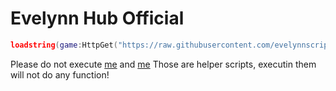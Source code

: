 # Evelynn Hub Official

```lua
loadstring(game:HttpGet("https://raw.githubusercontent.com/evelynnscripts/Evelynn-Hub/refs/heads/main/Source.lua",true))()
```
Please do not execute [me]() and [me]()
Those are helper scripts, executin them will not do any function!

